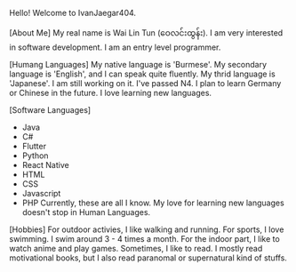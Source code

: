 Hello! Welcome to IvanJaegar404.

[About Me]
My real name is Wai Lin Tun (ဝေ‌လင်းထွန်း).
I am very interested in software development. 
I am an entry level programmer. 

[Humang Languages]
My native language is 'Burmese'.
My secondary language is 'English', and I can speak quite fluently.
My thrid language is 'Japanese'. I am still working on it. I've passed N4.
I plan to learn Germany or Chinese in the future. 
I love learning new languages.

[Software Languages]
- Java
- C#
- Flutter
- Python
- React Native
- HTML
- CSS
- Javascript
- PHP
Currently, these are all I know.
My love for learning new languages doesn't stop in Human Languages.

[Hobbies]
For outdoor activies, I like walking and running.
For sports, I love swimming. I swim around 3 - 4 times a month.
For the indoor part, I like to watch anime and play games.
Sometimes, I like to read. I mostly read motivational books, but I also read paranomal or supernatural kind of stuffs.
